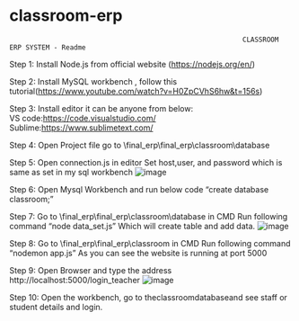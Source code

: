 # classroom-erp

                                                              CLASSROOM ERP SYSTEM - Readme
                                                              
Step 1:  Install Node.js from official website (https://nodejs.org/en/)

Step 2:  Install MySQL workbench , follow this tutorial(https://www.youtube.com/watch?v=H0ZpCVhS6hw&t=156s)

Step 3:  Install editor it can be anyone from below:  
      VS code:https://code.visualstudio.com/  
      Sublime:https://www.sublimetext.com/

Step 4:  Open Project file go to \final_erp\final_erp\classroom\database

Step 5:  Open  connection.js in  editor Set host,user, and password which is same as set in my sql workbench
      ![image](https://user-images.githubusercontent.com/76027055/161752210-6426650e-ae84-43ac-9a65-e03b5c816f16.png)

Step 6:   Open Mysql Workbench and run below code “create database classroom;”

Step 7:  Go to \final_erp\final_erp\classroom\database in CMD Run following command “node data_set.js”
Which will create table and add data.
                                ![image](https://user-images.githubusercontent.com/76027055/161752304-100b37c6-8719-493c-a7bd-563f22dc6b06.png)


Step 8:  Go to \final_erp\final_erp\classroom in CMD Run following command “nodemon app.js”
As you can see the website is running at port 5000

Step 9:  Open Browser and type the address http://localhost:5000/login_teacher
      ![image](https://user-images.githubusercontent.com/76027055/161752412-c45bbf25-5b70-4746-ab34-47f90584e5a2.png)

Step 10:  Open the workbench, go to theclassroomdatabaseand see staff or student details and  login.
